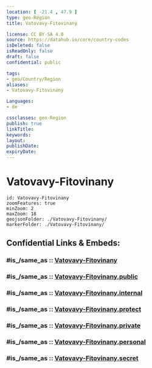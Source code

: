```yaml
---
location: [ -21.4 , 47.9 ] 
type: geo-Region
title: Vatovavy-Fitovinany

license: CC BY-SA 4.0
source: https://datahub.io/core/country-codes
isDeleted: false
isReadOnly: false
draft: false
confidential: public

tags:
- geo/Country/Region
aliases:
- Vatovavy-Fitovinany

Languages:
- de

cssclasses: geo-Region
publish: true
linkTitle: 
keywords: 
layout: 
publishDate: 
expiryDate: 
---
```


# Vatovavy-Fitovinany

```leaflet
id: Vatovavy-Fitovinany
zoomFeatures: true 
minZoom: 2 
maxZoom: 18
geojsonFolder: ./Vatovavy-Fitovinany/
markerFolder: ./Vatovavy-Fitovinany/
```


## Confidential Links & Embeds: 

### #is_/same_as :: [Vatovavy-Fitovinany](/_Standards/Earth/Continent/Africa/Africa~East/Madagascar/Provinces~Madagascar/Fianarantsoa/counties~Fianarantsoa/Vatovavy-Fitovinany.md) 

### #is_/same_as :: [Vatovavy-Fitovinany.public](/_public/Earth/Continent/Africa/Africa~East/Madagascar/Provinces~Madagascar/Fianarantsoa/counties~Fianarantsoa/Vatovavy-Fitovinany.public.md) 

### #is_/same_as :: [Vatovavy-Fitovinany.internal](/_internal/Earth/Continent/Africa/Africa~East/Madagascar/Provinces~Madagascar/Fianarantsoa/counties~Fianarantsoa/Vatovavy-Fitovinany.internal.md) 

### #is_/same_as :: [Vatovavy-Fitovinany.protect](/_protect/Earth/Continent/Africa/Africa~East/Madagascar/Provinces~Madagascar/Fianarantsoa/counties~Fianarantsoa/Vatovavy-Fitovinany.protect.md) 

### #is_/same_as :: [Vatovavy-Fitovinany.private](/_private/Earth/Continent/Africa/Africa~East/Madagascar/Provinces~Madagascar/Fianarantsoa/counties~Fianarantsoa/Vatovavy-Fitovinany.private.md) 

### #is_/same_as :: [Vatovavy-Fitovinany.personal](/_personal/Earth/Continent/Africa/Africa~East/Madagascar/Provinces~Madagascar/Fianarantsoa/counties~Fianarantsoa/Vatovavy-Fitovinany.personal.md) 

### #is_/same_as :: [Vatovavy-Fitovinany.secret](/_secret/Earth/Continent/Africa/Africa~East/Madagascar/Provinces~Madagascar/Fianarantsoa/counties~Fianarantsoa/Vatovavy-Fitovinany.secret.md)


